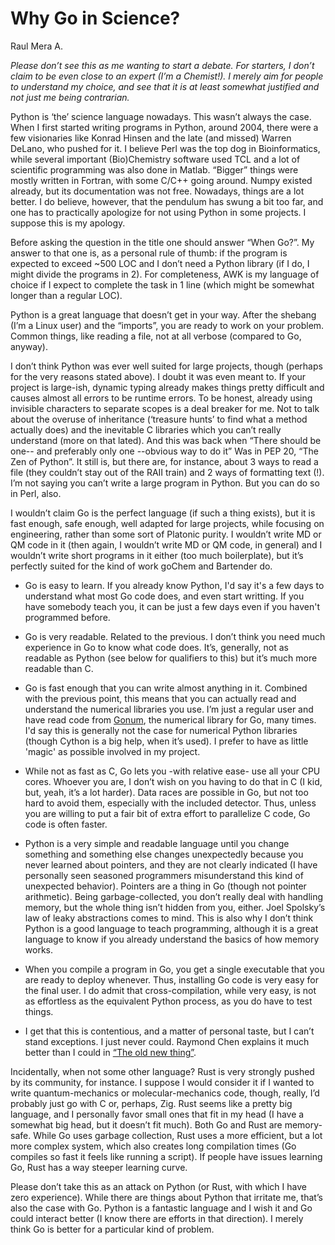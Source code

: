# Why Go in Science?

Raul Mera A.


_Please don’t see this as me wanting to start a debate. For starters, I don’t claim to be even close to an expert (I’m a Chemist!). I merely aim for people to understand my choice, and see that it is at least somewhat justified and not just me being contrarian._


Python is ‘the’ science language nowadays. This wasn’t always the case. When I first started writing programs in Python, around 2004, there were a few visionaries like Konrad Hinsen and the late (and missed) Warren DeLano, who pushed for it. I believe Perl was the top dog in Bioinformatics, while several important (Bio)Chemistry software used TCL and a lot of scientific programming was also done in Matlab. “Bigger” things were mostly written in Fortran, with some C/C++ going around. Numpy existed already, but its documentation was not free. Nowadays, things are a lot better. I do believe, however, that the pendulum has swung a bit too far, and one has to practically apologize for not using Python in some projects. I suppose this is my apology.

Before asking the question in the title one should answer “When Go?”. My answer to that one is, as a personal rule of thumb: if the program is expected to exceed ~500 LOC and I don’t need a Python library (if I do, I might divide the programs in 2). For completeness, AWK is my language of choice if I expect to complete the task in 1 line (which might be somewhat longer than a regular LOC).

Python is a great language that doesn’t get in your way. After the shebang (I’m a Linux user) and the “imports”, you are ready to work on your problem. Common things, like reading a file, not at all verbose (compared to Go, anyway).   

I don’t think Python was ever well suited for large projects, though (perhaps for the very reasons stated above). I doubt it was even meant to. If your project is large-ish, dynamic typing already makes things pretty difficult and causes almost all errors to be runtime errors. To be honest, already using invisible characters to separate scopes is a deal breaker for me. Not to talk about the overuse of inheritance (‘treasure hunts’ to find what a method actually does) and the inevitable C libraries which you can’t really understand (more on that lated). And this was back when “There should be one-- and preferably only one --obvious way to do it” Was in PEP 20, “The Zen of Python”. It still is, but there are, for instance, about 3 ways to read a file (they couldn’t stay out of the RAII train) and 2 ways of formatting text (!). I’m not saying you can’t write a large program in Python. But you can do so in Perl, also. 

I wouldn’t claim Go is the perfect language (if such a thing exists), but it is fast enough, safe enough, well adapted for large projects, while focusing on engineering, rather than some sort of Platonic purity. I wouldn’t write MD or QM code in it (then again, I wouldn’t write MD or QM code, in general) and I wouldn’t write short programs in it either (too much boilerplate), but it’s perfectly suited for the kind of work goChem and Bartender do.

* Go is easy to learn. If you already know Python, I'd say it's a few days to understand what most Go code does, and even start writting. If you have somebody teach you, it can be just a few days even if you haven't programmed before.

* Go is very readable. Related to the previous. I don’t think you need much experience in Go to know what code does. It’s, generally, not as readable as Python (see below for qualifiers to this) but it’s much more readable than C.

* Go is fast enough that you can write almost anything in it. Combined with the previous point, this means that you can actually read and understand the numerical libraries you use. I’m just a regular user and have read code from [Gonum](https://gonum.org), the numerical library for Go, many times. I'd say this is generally not the case for numerical Python libraries (though Cython is a big help, when it’s used). I prefer to have as little 'magic' as possible involved in my project.

* While not as fast as C, Go lets you -with relative ease- use all your CPU cores. Whoever you are, I don’t wish on you having to do that in C (I kid, but, yeah, it’s a lot harder). Data races are possible in Go, but not too hard to avoid them, especially with the included detector. Thus, unless you are willing to put a fair bit of extra effort to parallelize C code, Go code is often faster.

* Python is a very simple and readable language until you change something and something else changes unexpectedly because you never learned about pointers, and they are not clearly indicated (I have personally seen seasoned programmers misunderstand this kind of unexpected behavior). Pointers are a thing in Go (though not pointer arithmetic). Being garbage-collected, you don’t really deal with handling memory, but the whole thing isn’t hidden from you, either. Joel Spolsky’s law of leaky abstractions comes to mind. This is also why I don’t think Python is a good language to teach programming, although it is a great language to know if you already understand the basics of how memory works.

* When you compile a program in Go, you get a single executable that you are ready to deploy whenever. Thus, installing Go code is very easy for the final user. I do admit that cross-compilation, while very easy, is not as effortless as the equivalent Python process, as you do have to test things.

* I get that this is contentious, and a matter of personal taste, but I can’t stand exceptions. I just never could. Raymond Chen explains it much better than I could in [“The old new thing”](https://devblogs.microsoft.com/oldnewthing/20050114-00/?p=36693).

Incidentally, when not some other language? Rust is very strongly pushed by its community, for instance. I suppose I would consider it if I wanted to write quantum-mechanics or molecular-mechanics code, though, really, I’d probably just go with C or, perhaps, Zig. Rust seems like a pretty big language, and I personally favor small ones that fit in my head (I have a somewhat big head, but it doesn’t fit much). Both Go and Rust are memory-safe. While Go uses garbage collection, Rust uses a more efficient, but a lot more complex system, which also creates long compilation times (Go compiles so fast it feels like running a script). If people have issues learning Go, Rust has a way steeper learning curve. 

Please don’t take this as an attack on Python (or Rust, with which I have zero experience). While there are things about Python that irritate me, that’s also the case with Go. Python is a fantastic language and I wish it and Go could interact better (I know there are efforts in that direction). I merely think Go is better for a particular kind of problem.




